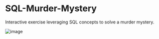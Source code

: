 # SQL-Murder-Mystery

Interactive exercise leveraging SQL concepts to solve a murder mystery. 

![image](https://github.com/ChidimmaIdika/SQL-Murder-Mystery/assets/137975543/8c8b29d1-4253-4975-ab69-abf95bd36e5d)

